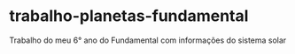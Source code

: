 # trabalho-planetas-fundamental
 Trabalho do meu 6° ano do Fundamental com informações do sistema solar
